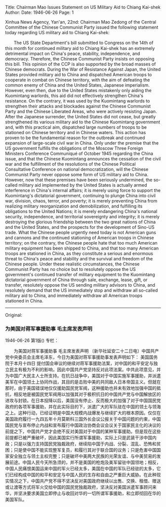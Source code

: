 Title: Chairman Mao Issues Statement on US Military Aid to Chiang Kai-shek
Author:
Date: 1946-06-26
Page: 1

Xinhua News Agency, Yan'an, 22nd: Chairman Mao Zedong of the Central Committee of the Chinese Communist Party issued the following statement today regarding US military aid to Chiang Kai-shek:

　　The US State Department's bill submitted to Congress on the 14th of this month for continued military aid to Chiang Kai-shek has an extremely detrimental impact on China's peace, stability, independence, and democracy. Therefore, the Chinese Communist Party insists on opposing this bill. This opinion of the CCP is also supported by the broad masses of Chinese democrats. During the War of Resistance Against Japan, the United States provided military aid to China and dispatched American troops to cooperate in combat on Chinese territory, with the aim of defeating the common enemy of China and the United States, Japanese imperialism. However, even then, due to the United States mistakenly only aiding the Kuomintang warlords, this aid did not effectively strengthen China's resistance. On the contrary, it was used by the Kuomintang warlords to strengthen their attacks and blockades against the Chinese Communist Party and the Chinese Liberated Areas, who were actively resisting Japan. After the Japanese surrender, the United States did not cease, but greatly strengthened its various military aid to the Chinese Kuomintang government and, with this practical aim, dispatched large numbers of troops to be stationed on Chinese territory and in Chinese waters. This action has proven to be the fundamental reason for the outbreak and continued expansion of large-scale civil war in China. Only under the premise that the US government fulfills the obligations of the Moscow Three Foreign Ministers Conference Communiqué of October 1945 regarding the China issue, and that the Chinese Kuomintang announces the cessation of the civil war and the fulfillment of the resolutions of the Chinese Political Consultative Conference on national democratization, will the Chinese Communist Party never oppose some form of US military aid to China. However, now that these premises have been seriously undermined, the so-called military aid implemented by the United States is actually armed interference in China's internal affairs; it is merely using force to support the Kuomintang's dictatorial government, continuing to plunge China into civil war, division, chaos, terror, and poverty; it is merely preventing China from realizing military reorganization and demobilization, and fulfilling its obligations to the United Nations; it is merely endangering China's national security, independence, and territorial sovereignty and integrity; it is merely destroying the glorious friendship between the two great nations of China and the United States, and the prospects for the development of Sino-US trade. What the Chinese people urgently need today is not American guns and cannons and the continued stationing of American troops in Chinese territory; on the contrary, the Chinese people hate that too much American military equipment has been shipped to China, and that too many American troops are stationed in China, as they constitute a serious and enormous threat to China's peace and stability and the survival and freedom of the Chinese people. Under these realistic circumstances, the Chinese Communist Party has no choice but to resolutely oppose the US government's continued transfer of military equipment to the Kuomintang dictatorial government of China through sale, exchange, lease, gift, or transfer, resolutely oppose the US sending military advisors to China, and resolutely demand that the US immediately stop and withdraw all so-called military aid to China, and immediately withdraw all American troops stationed in China.



<hr /> 

Original: 


### 为美国对蒋军事援助事  毛主席发表声明

1946-06-26
第1版()
专栏：

　　为美国对蒋军事援助事
    毛主席发表声明
    〔新华社延安二十二日电〕中国共产党中央委员会主席毛泽东，今日为美国对蒋军事援助事发表声明如下：
    美国国务院于本月十四日  提付国会审议的继续对蒋军事援助法案，对中国的和平安定与独立民主有极为不利的影响，因此中国共产党坚持反对此项法案。中共此项意见，并为中国广大民主人士所支持。在抗日战争中，美国对于中国实施军事援助，并派遣美军在中国领土上协同作战，其目的是击败中美的共同敌人日本帝国主义。但就在那时，由于美国错误地仅仅援助国民党军阀，这种援助也并未有效地加强中国的抵抗，相反地是被国民党军阀用以加强其对于极积抗日的中国共产党与中国解放区的进攻与封锁。在日本投降以后，美国没有停止、反而极大的加强了对于中国国民党政府的各项军事援助，并在此实际目的下，派遣广大的军队驻在中国的领土与领海之上。这种行动，已经证明是中国大规模内战爆发与继续扩大的根本原因。仅仅在美国政府履行一九四五年十月莫斯科三国外长会议公报关于中国问题的约束，中国国民党与宣布停止内战和宣布履行中国政治协商会议会议关于国家民主化的决议的前提之下，中国共产党才会绝不反对美国对于中国的某种军事援助。但是现在这些前提都已被严重破坏，因此美国实行所谓军事援助，实际上只是武装干涉中国内政；只是以强力支持国民党独裁政府，继续陷中国于内战、分裂、混乱、恐怖和贫困；只是使中国不能实现整军复员，和履行其对于联合国的议务；只是危害中国国家安全独立与领土主权完整；只是破坏中美两大民族的光荣友谊、与中美贸易的发展前途。中国人民今天所急须的，并不是美国的枪炮及美军留驻中国领地；相反，中国人民痛恨美国运来中国的军火已经太多，美国在中国的军队已经驻的太多，它们已经构成中国的和平和安定与中国人民的生存和自由之严重巨大威胁。在此种现实情况之下，中国共产党不得不坚决反对美国政府继续以出售、交换、租借、赠送或让渡等方式将军火交给中国的国民党独裁政府，坚决反对美国派遣军事顾问来华，并坚决要求美国立即停止与收回对华的一切所谓军事援助，和立即彻回在华的美国军队。
